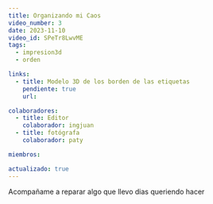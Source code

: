 ```yaml
---
title: Organizando mi Caos
video_number: 3
date: 2023-11-10
video_id: SPeTr8LwvME
tags:
  - impresion3d
  - orden

links:
  - title: Modelo 3D de los borden de las etiquetas
    pendiente: true
    url:

colaboradores:
  - title: Editor
    colaborador: ingjuan
  - title: fotógrafa
    colaborador: paty

miembros:

actualizado: true
---
```


Acompañame a reparar algo que llevo dias queriendo hacer 
